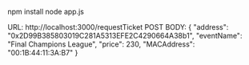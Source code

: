 npm install
node app.js

URL: http://localhost:3000/requestTicket
POST BODY: 
{
 "address": "0x2D99B385803019C281A5313EFE2C4290664A38b1",
 "eventName": "Final Champions League",
 "price": 230,
 "MACAddress": "00:1B:44:11:3A:B7"
}